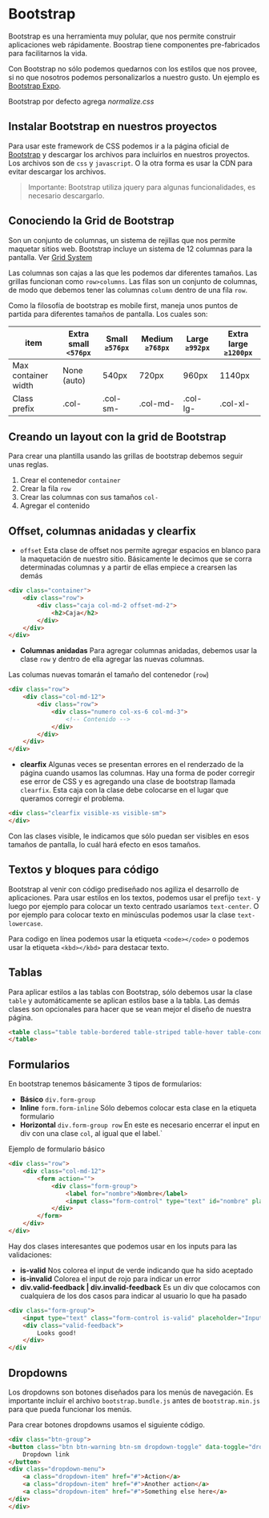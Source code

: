 # Bootstrap

Bootstrap es una herramienta muy polular, que nos permite construir aplicaciones web rápidamente. Boostrap tiene componentes pre-fabricados para facilitarnos la vida.

Con Bootstrap no sólo podemos quedarnos con los estilos que nos provee, si no que nosotros podemos personalizarlos a nuestro gusto.
Un ejemplo es [Bootstrap Expo](http://expo.getbootstrap.com/).

Bootstrap por defecto agrega *normalize.css*

## Instalar Bootstrap en nuestros proyectos

Para usar este framework de CSS podemos ir a la página oficial de [Bootstrap](https://getbootstrap.com/) y descargar los archivos para incluirlos en nuestros proyectos. Los archivos son de `css` y `javascript`. O la otra forma es usar la CDN para evitar descargar los archivos.
> Importante:
> Bootstrap utiliza jquery para algunas funcionalidades, es necesario descargarlo.

## Conociendo la Grid de Bootstrap

Son un conjunto de columnas, un sistema de rejillas que nos permite maquetar sitios web.
Bootstrap incluye un sistema de 12 columnas para la pantalla.
Ver [Grid System](https://getbootstrap.com/docs/4.1/layout/grid/)

Las columnas son cajas a las que les podemos dar diferentes tamaños.
Las grillas funcionan como `row>columns`. Las filas son un conjunto de columnas, de modo que debemos tener las columnas `column` dentro de una fila `row`.

Como la filosofía de bootstrap es mobile first, maneja unos puntos de partida para diferentes tamaños de pantalla. Los cuales son:

item | Extra small `<576px` | Small `≥576px` | Medium `≥768px` | Large `≥992px` | Extra large `≥1200px`
-----|----------------------|----------------|-----------------|----------------|-------------
Max container width | None (auto) | 540px | 720px | 960px | 1140px
Class prefix | .col- | .col-sm- | .col-md- | .col-lg- | .col-xl-

## Creando un layout con la grid de Bootstrap

Para crear una plantilla usando las grillas de bootstrap debemos seguir unas reglas.

1. Crear el contenedor `container`
2. Crear la fila `row`
3. Crear las columnas con sus tamaños `col-`
4. Agregar el contenido

## Offset, columnas anidadas y clearfix

- `offset` Esta clase de offset nos permite agregar espacios en blanco para la maquetación de nuestro sitio. Básicamente le decimos que se corra determinadas columnas y a partir de ellas empiece a crearsen las demás

```html
<div class="container">
    <div class="row">
        <div class="caja col-md-2 offset-md-2">
            <h2>Caja</h2>
        </div>
    </div>
</div>
```

- **Columnas anidadas** Para agregar columnas anidadas, debemos usar la clase `row` y dentro de ella agregar las nuevas columnas.

Las columas nuevas tomarán el tamaño del contenedor (`row`)

```html
<div class="row">
    <div class="col-md-12">
        <div class="row">
            <div class="numero col-xs-6 col-md-3">
                <!-- Contenido -->
            </div>
        </div>
    </div>
</div>
```

- **clearfix** Algunas veces se presentan errores en el renderzado de la página cuando usamos las columnas. Hay una forma de poder corregir ese error de CSS y es agregando una clase de bootstrap llamada `clearfix`. Esta caja con la clase debe colocarse en el lugar que queramos corregir el problema.

```html
<div class="clearfix visible-xs visible-sm">
</div>
```

Con las clases visible, le indicamos que sólo puedan ser visibles en esos tamaños de pantalla, lo cuál hará efecto en esos tamaños.

## Textos y bloques para código

Bootstrap al venir con código prediseñado nos agiliza el desarrollo de aplicaciones.
Para usar estilos en los textos, podemos usar el prefijo `text-` y luego por ejemplo para colocar un texto centrado usaríamos `text-center`. O por ejemplo para colocar texto en minúsculas podemos usar la clase `text-lowercase`.

Para codigo en línea podemos usar la etiqueta `<code></code>` o podemos usar la etiqueta `<kbd></kbd>` para destacar texto.

## Tablas

Para aplicar estilos a las tablas con Bootstrap, sólo debemos usar la clase `table` y automáticamente se aplican estilos base a la tabla. Las demás clases son opcionales para hacer que se vean mejor el diseño de nuestra página.

```html
<table class="table table-bordered table-striped table-hover table-condensed">
</table>
```

## Formularios

En bootstrap tenemos básicamente 3 tipos de formularios:

- **Básico** `div.form-group`
- **Inline** `form.form-inline` Sólo debemos colocar esta clase en la etiqueta formulario
- **Horizontal** `div.form-group row`  En este es necesario encerrar el input en div con una clase `col`, al igual que el label.`

Ejemplo de formulario básico

```html
<div class="row">
    <div class="col-md-12">
        <form action="">
            <div class="form-group">
                <label for="nombre">Nombre</label>
                <input class="form-control" type="text" id="nombre" placeholder="Nombre">
            </div>
        </form>
    </div>
</div>
```

Hay dos clases interesantes que podemos usar en los inputs para las validaciones:

- **is-valid** Nos colorea el input de verde indicando que ha sido aceptado
- **is-invalid** Colorea el input de rojo para indicar un error
- **div.valid-feedback | div.invalid-feedback** Es un div que colocamos con cualquiera de los dos casos para indicar al usuario lo que ha pasado

```html
<div class="form-group">
    <input type="text" class="form-control is-valid" placeholder="Input">
    <div class="valid-feedback">
        Looks good!
    </div>
</div
```

## Dropdowns

Los dropdowns son botones diseñados para los menús de navegación.
Es importante incluir el archivo `bootstrap.bundle.js` antes de `bootstrap.min.js` para que pueda funcionar los menús.

Para crear botones dropdowns usamos el siguiente código.

```html
<div class="btn-group">
<button class="btn btn-warning btn-sm dropdown-toggle" data-toggle="dropdown" aria-haspopup="true" aria-expanded="false">
    Dropdown link
</button>
<div class="dropdown-menu">
    <a class="dropdown-item" href="#">Action</a>
    <a class="dropdown-item" href="#">Another action</a>
    <a class="dropdown-item" href="#">Something else here</a>
</div>
</div>
```